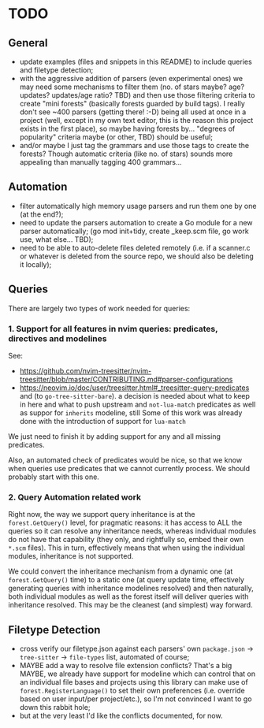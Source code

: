 # TODO

## General

- update examples (files and snippets in this README) to include queries and filetype detection;
- with the aggressive addition of parsers (even experimental ones) we may need some mechanisms
  to filter them (no. of stars maybe? age? updates? updates/age ratio? TBD) and then use those
  filtering criteria to create "mini forests" (basically forests guarded by build tags). I really
  don't see ~400 parsers (getting there! :-D) being all used at once in a project (well, except
  in my own text editor, this is the reason this project exists in the first place), so maybe
  having forests by... "degrees of popularity" criteria maybe (or other, TBD) should be useful;
- and/or maybe I just tag the grammars and use those tags to create the forests? Though automatic
  criteria (like no. of stars) sounds more appealing than manually tagging 400 grammars...

## Automation

- filter automatically high memory usage parsers and run them one by one (at the end?);
- need to update the parsers automation to create a Go module for a new parser automatically;
  (go mod init+tidy, create \_keep.scm file, go work use, what else... TBD);
- need to be able to auto-delete files deleted remotely (i.e. if a scanner.c or whatever is deleted
  from the source repo, we should also be deleting it locally);

## Queries

There are largely two types of work needed for queries:

### 1. Support for all features in nvim queries: predicates, directives and modelines

See:

- https://github.com/nvim-treesitter/nvim-treesitter/blob/master/CONTRIBUTING.md#parser-configurations
- https://neovim.io/doc/user/treesitter.html#_treesitter-query-predicates and
  (to `go-tree-sitter-bare`).
  a decision is needed about what to keep in here and what to push upstream
  and `not-lua-match` predicates as well as suppor for `inherits` modeline, still
  Some of this work was already done with the introduction of support for `lua-match`

We just need to finish it by adding support for any and all missing predicates.

Also, an automated check of predicates would be nice, so that we know when
queries use predicates that we cannot currently process. We should probably
start with this one.

### 2. Query Automation related work

Right now, the way we support query inheritance is at the `forest.GetQuery()`
level, for pragmatic reasons: it has access to ALL the queries so it can resolve
any inheritance needs, whereas individual modules do not have that capability
(they only, and rightfully so, embed their own `*.scm` files). This in turn,
effectively means that when using the individual modules, inheritance is not
supported.

We could convert the inheritance mechanism from a dynamic one (at `forest.GetQuery()`
time) to a static one (at query update time, effectively generating queries with
inheritance modelines resolved) and then naturally, both individual modules as well
as the forest itself will deliver queries with inheritance resolved. This may be
the cleanest (and simplest) way forward.

## Filetype Detection

- cross verify our filetype.json against each parsers' own `package.json` -> `tree-sitter`
  -> `file-types` list, automated of course;
- MAYBE add a way to resolve file extension conflicts? That's a big MAYBE, we
  already have support for modeline which can control that on an individual file
  bases and projects using this library can make use of `forest.RegisterLanguage()`
  to set their own preferences (i.e. override based on user input/per project/etc.),
  so I'm not convinced I want to go down this rabbit hole;
- but at the very least I'd like the conflicts documented, for now.
